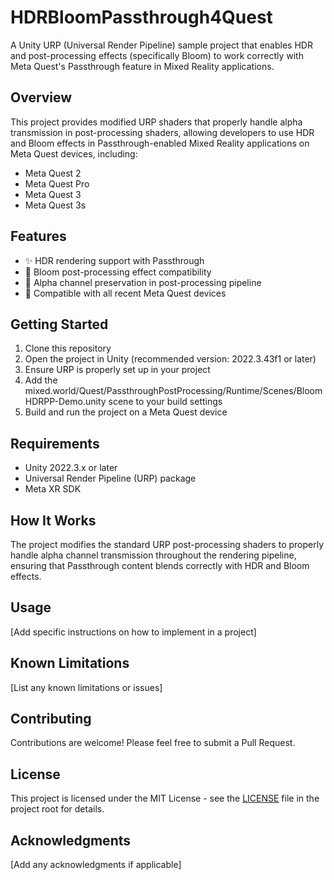 # HDRBloomPassthrough4Quest

A Unity URP (Universal Render Pipeline) sample project that enables HDR and post-processing effects (specifically Bloom) to work correctly with Meta Quest's Passthrough feature in Mixed Reality applications.

## Overview

This project provides modified URP shaders that properly handle alpha transmission in post-processing shaders, allowing developers to use HDR and Bloom effects in Passthrough-enabled Mixed Reality applications on Meta Quest devices, including:
- Meta Quest 2
- Meta Quest Pro
- Meta Quest 3
- Meta Quest 3s

## Features

- ✨ HDR rendering support with Passthrough
- 🌟 Bloom post-processing effect compatibility
- 🎯 Alpha channel preservation in post-processing pipeline
- 📱 Compatible with all recent Meta Quest devices

## Getting Started

1. Clone this repository
2. Open the project in Unity (recommended version: 2022.3.43f1 or later)
3. Ensure URP is properly set up in your project
4. Add the mixed.world/Quest/PassthroughPostProcessing/Runtime/Scenes/BloomHDRPP-Demo.unity scene to your build settings
5. Build and run the project on a Meta Quest device

## Requirements

- Unity 2022.3.x or later
- Universal Render Pipeline (URP) package
- Meta XR SDK

## How It Works

The project modifies the standard URP post-processing shaders to properly handle alpha channel transmission throughout the rendering pipeline, ensuring that Passthrough content blends correctly with HDR and Bloom effects.

## Usage

[Add specific instructions on how to implement in a project]

## Known Limitations

[List any known limitations or issues]

## Contributing

Contributions are welcome! Please feel free to submit a Pull Request.

## License

This project is licensed under the MIT License - see the [LICENSE](LICENSE) file in the project root for details.

## Acknowledgments

[Add any acknowledgments if applicable]
